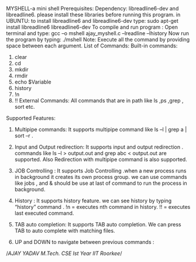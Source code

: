 MYSHELL-a mini shell
Prerequisites:
Dependency: libreadline6-dev and libreadline6. please install these libraries before running this program.
in UBUNTU: to install libreadline6 and libreadline6-dev type: 
sudo apt-get install libreadline6 libreadline6-dev
To compile and run program :
Open terminal and type: 
gcc –o mshell ajay_myshell.c –lreadline –lhistory
Now run the program by typing:
./mshell
Note: Execute all the command by providing space between each argument. 
List of Commands:
Built-in commands:
1.	clear
2.	cd
3.	mkdir
4.	rmdir
5.	echo $Variable
6.	history
7.	!n
8.	!!
External Commands:
All commands that are in path like ls ,ps ,grep , sort etc.

Supported Features:
1.	Multipipe commands:
It supports multipipe command like ls –l | grep a | sort –r .
2.	Input and Output redirection:
It supports input and output redirection . commands like 
ls –l > output.out and grep abc < output.out are supported.
Also Redirection with multipipe command is also supported.
3.	JOB Controlling :
It supports Job Controlling .when a new process runs in background it creates its own process group.
we can use commands like 
jobs , and & should be use at last of command to run the process in background.

4.	History :
It supports history feature. we can see history by typing “history” command .
!n = executes nth command in history.
!! = executes last executed command.
5.	TAB auto completion:
It supports TAB auto completion. We can press TAB to auto complete with matching files.
6.	UP and DOWN to navigate between previous commands :

/*AJAY YADAV M.Tech. CSE Ist Year IIT Roorkee*/
